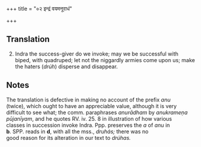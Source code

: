 +++
title = "०२ इन्द्रं वयमनूराधं"

+++
## Translation
2. Indra the success-giver do we invoke; may we be successful with  
biped, with quadruped; let not the niggardly armies come upon us; make  
the haters (*drúh*) disperse and disappear.

## Notes
The translation is defective in making no account of the prefix *anu*  
(twice), which ought to have an appreciable value, although it is very  
difficult to see what; the comm. paraphrases *anurādham* by *anukrameṇa  
pūjanīyam*, and he quotes RV. iv. 25. 8 in illustration of how various  
classes in succession invoke Indra. Ppp. preserves the *a* of *anu* in  
**b**. SPP. reads in **d**, with all the mss., *druhás;* there was no  
good reason for its alteration in our text to *drúhas.*
